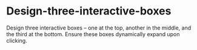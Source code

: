 # Design-three-interactive-boxes
Design three interactive boxes – one at the top, another in the middle, and the third at the bottom. Ensure these boxes dynamically expand upon clicking.

